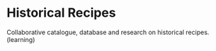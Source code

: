 # Historical Recipes
Collaborative catalogue, database and research on historical recipes. (learning)
